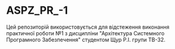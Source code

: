 # ASPZ_PR_-1
Цей репозиторій використовується для відстеження виконання практичної роботи №1 з дисципліни "Архітектура Системного Програмного Забезпечення" студентом Щур Р.І. групи ТВ-32.
